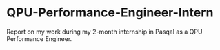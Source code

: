 # QPU-Performance-Engineer-Intern
Report on my work during my 2-month internship in Pasqal as a QPU Performance Engineer.

